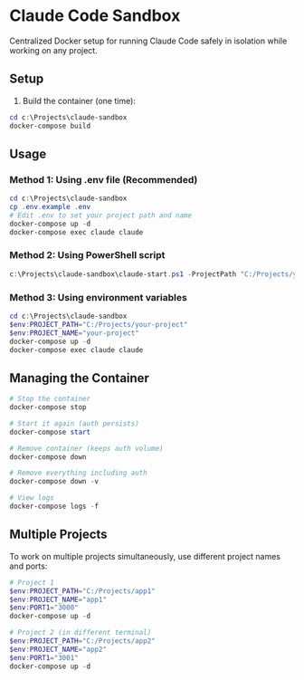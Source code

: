 # Claude Code Sandbox

Centralized Docker setup for running Claude Code safely in isolation while working on any project.

## Setup

1. Build the container (one time):
```powershell
cd c:\Projects\claude-sandbox
docker-compose build
```

## Usage

### Method 1: Using .env file (Recommended)
```powershell
cd c:\Projects\claude-sandbox
cp .env.example .env
# Edit .env to set your project path and name
docker-compose up -d
docker-compose exec claude claude
```

### Method 2: Using PowerShell script
```powershell
c:\Projects\claude-sandbox\claude-start.ps1 -ProjectPath "C:/Projects/your-project"
```

### Method 3: Using environment variables
```powershell
cd c:\Projects\claude-sandbox
$env:PROJECT_PATH="C:/Projects/your-project"
$env:PROJECT_NAME="your-project"
docker-compose up -d
docker-compose exec claude claude
```

## Managing the Container

```powershell
# Stop the container
docker-compose stop

# Start it again (auth persists)
docker-compose start

# Remove container (keeps auth volume)
docker-compose down

# Remove everything including auth
docker-compose down -v

# View logs
docker-compose logs -f
```

## Multiple Projects

To work on multiple projects simultaneously, use different project names and ports:

```powershell
# Project 1
$env:PROJECT_PATH="C:/Projects/app1"
$env:PROJECT_NAME="app1"
$env:PORT1="3000"
docker-compose up -d

# Project 2 (in different terminal)
$env:PROJECT_PATH="C:/Projects/app2"
$env:PROJECT_NAME="app2"
$env:PORT1="3001"
docker-compose up -d
```
